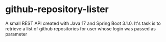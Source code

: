 # github-repository-lister
A small REST API created with Java 17 and Spring Boot 3.1.0. It's task is to retrieve a list of github repositories for user whose login was passed as parameter
